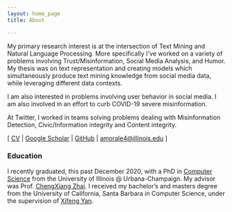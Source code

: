 ```yaml
---
layout: home_page
title: About

---
```


My primary research interest is at the intersection of Text Mining and Natural Language Processing. 
More specifically I've worked on a variety of problems involving Trust/Misinformation, Social Media Analysis, and Humor.  My thesis was on text representation and creating models which simultaneously produce text mining knowledge from social media data, while leveraging different data contexts.

I am also interested in problems involving user behavior in social media. I am also involved in an effort to curb COVID-19 severe misinformation.   

At Twitter, I worked in teams solving problems dealing with Misinformation Detection, Civic/Information integrity and Content integrity. 

\[ [CV](AlexMorales_CV.pdf) \| [Google Scholar](https://scholar.google.com/citations?hl=en&user=k35br0sAAAAJ) \| [GitHub](https://github.com/amorale4)  \|  [amorale4@illinois.edu](mailto:amorale4@illinois.edu) \]

### Education

I recently graduated, this past December 2020, with a PhD in [Computer Science](https://cs.illinois.edu/) from the University of Illinois @ Urbana-Champaign. My advisor was Prof. [ChengXiang Zhai](http://czhai.cs.illinois.edu/). I received my bachelor’s and masters degree from the University of California, Santa Barbara in Computer Science, under the supervision of [Xifeng Yan](https://sites.cs.ucsb.edu/~xyan/).